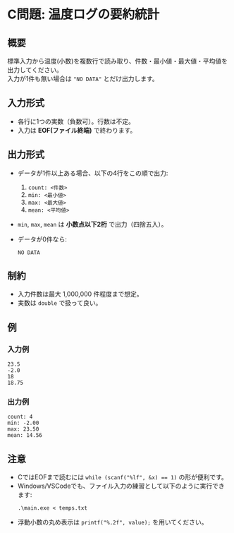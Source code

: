 # C問題: 温度ログの要約統計

## 概要
標準入力から温度(小数)を複数行で読み取り、件数・最小値・最大値・平均値を出力してください。  
入力が1件も無い場合は `"NO DATA"` とだけ出力します。

## 入力形式
- 各行に1つの実数（負数可）。行数は不定。  
- 入力は **EOF(ファイル終端)** で終わります。

## 出力形式
- データが1件以上ある場合、以下の4行をこの順で出力:
  1. `count: <件数>`
  2. `min: <最小値>`
  3. `max: <最大値>`
  4. `mean: <平均値>`
- `min`, `max`, `mean` は **小数点以下2桁** で出力（四捨五入）。

- データが0件なら:
  ```
  NO DATA
  ```

## 制約
- 入力件数は最大 1,000,000 件程度まで想定。
- 実数は `double` で扱って良い。

## 例

### 入力例
```
23.5
-2.0
18
18.75
```

### 出力例
```
count: 4
min: -2.00
max: 23.50
mean: 14.56
```

## 注意
- CではEOFまで読むには `while (scanf("%lf", &x) == 1)` の形が便利です。
- Windows/VSCodeでも、ファイル入力の練習として以下のように実行できます:
  ```
  .\main.exe < temps.txt
  ```
- 浮動小数の丸め表示は `printf("%.2f", value);` を用いてください。
